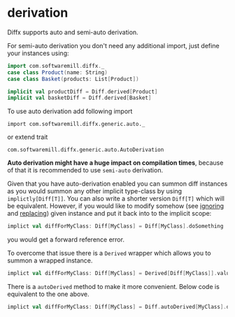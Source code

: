 # derivation

Diffx supports auto and semi-auto derivation.

For semi-auto derivation you don't need any additional import, just define your instances using:
```scala mdoc:compile-only
import com.softwaremill.diffx._
case class Product(name: String)
case class Basket(products: List[Product])

implicit val productDiff = Diff.derived[Product]
implicit val basketDiff = Diff.derived[Basket]
```

To use auto derivation add following import

`import com.softwaremill.diffx.generic.auto._`

or extend trait

`com.softwaremill.diffx.generic.auto.AutoDerivation`

**Auto derivation might have a huge impact on compilation times**, because of that it is recommended to use `semi-auto` derivation.


Given that you have auto-derivation enabled you can summon diff instances as you would summon any other implicit type-class by using
`implictly[Diff[T]]`. You can also write a shorter version `Diff[T]` which will be equivalent.
However, if you would like to modify somehow (see [ignoring](./ignoring.md) and [replacing](./replacing.md)) given instance and 
put it back into to the implicit scope:
```scala 
implict val diffForMyClass: Diff[MyClass] = Diff[MyClass].doSomething
```
you would get a forward reference error. 

To overcome that issue there is a `Derived` wrapper which allows you to summon a wrapped instance.
```scala 
implict val diffForMyClass: Diff[MyClass] = Derived[Diff[MyClass]].value.doSomething
```
There is a `autoDerived` method to make it more convenient. Below code is equivalent to the one above.
```scala 
implict val diffForMyClass: Diff[MyClass] = Diff.autoDerived[MyClass].doSomething
```